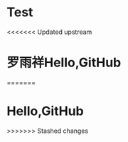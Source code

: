 # Test
<<<<<<< Updated upstream
<h1>罗雨祥Hello,GitHub</H1>

=======
<h1>Hello,GitHub</h1>
>>>>>>> Stashed changes
